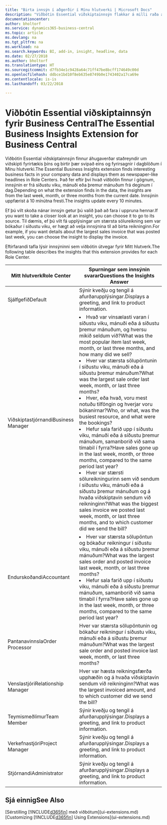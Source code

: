 ```yaml
---
title: "Birta innsýn í aðgerðir í Mínu hlutverki | Microsoft Docs"
description: "Viðbótin Essential viðskiptainnsýn flakkar á milli raða af viðskiptainnsýn í Mínu hlutverki."
documentationcenter: 
author: bholtorf
ms.service: dynamics365-business-central
ms.topic: article
ms.devlang: na
ms.tgt_pltfrm: na
ms.workload: na
ms.search.keywords: BI, add-in, insight, headline, data
ms.date: 02/27/2018
ms.author: bholtorf
ms.translationtype: HT
ms.sourcegitcommit: d7fb34e1c9428a64c71ff47be8bcff174649c00d
ms.openlocfilehash: ddbce1bd10f8eb635e8749b0e1743402a17ca69e
ms.contentlocale: is-is
ms.lasthandoff: 03/22/2018

---
```


# <a name="the-essential-business-insights-extension-for-business-central"></a><span data-ttu-id="785f4-103">Viðbótin Essential viðskiptainnsýn fyrir Business Central</span><span class="sxs-lookup"><span data-stu-id="785f4-103">The Essential Business Insights Extension for Business Central</span></span>
<span data-ttu-id="785f4-104">Viðbótin Essential viðskiptainnsýn finnur áhugaverðar staðreyndir um viðskipti fyrirtækis þíns og birtir þær svipað eins og fyrirsagnir í dagblöðum í Mínu hlutverki.</span><span class="sxs-lookup"><span data-stu-id="785f4-104">The Essential Business Insights extension finds interesting business facts in your company data and displays them as newspaper-like headlines in Role Centers.</span></span> <span data-ttu-id="785f4-105">Það fer eftir því hvað viðbótin finnur í gögnum, innsýnin er frá síðustu viku, mánuði eða þremur mánuðum frá deginum í dag.</span><span class="sxs-lookup"><span data-stu-id="785f4-105">Depending on what the extension finds in the data, the insights are from the last week, month, or three months from the current date.</span></span> <span data-ttu-id="785f4-106">Innsýnin uppfærist á 10 mínútna fresti.</span><span class="sxs-lookup"><span data-stu-id="785f4-106">The insights update every 10 minutes.</span></span>  

<span data-ttu-id="785f4-107">Ef þú vilt skoða nánar innsýn getur þú valið það að fara í uppruna hennar.</span><span class="sxs-lookup"><span data-stu-id="785f4-107">If you want to take a closer look at an insight, you can choose it to go to its source.</span></span> <span data-ttu-id="785f4-108">Til dæmis, ef þú vilt fá upplýsingar um stærsta sölureikning sem var bókaður í síðustu viku, er hægt að velja innsýnina til að birta reikninginn.</span><span class="sxs-lookup"><span data-stu-id="785f4-108">For example, if you want details about the largest sales invoice that was posted last week, you can choose the insight to display the invoice.</span></span>

<span data-ttu-id="785f4-109">Eftirfarandi tafla lýsir innsýninni sem viðbótin útvegar fyrir Mitt hlutverk.</span><span class="sxs-lookup"><span data-stu-id="785f4-109">The following table describes the insights that this extension provides for each Role Center.</span></span>

|<span data-ttu-id="785f4-110">Mitt hlutverk</span><span class="sxs-lookup"><span data-stu-id="785f4-110">Role Center</span></span>|<span data-ttu-id="785f4-111">Spurningar sem innsýnin svarar</span><span class="sxs-lookup"><span data-stu-id="785f4-111">Questions the Insights Answer</span></span>|
|----|-----|
|<span data-ttu-id="785f4-112">Sjálfgefið</span><span class="sxs-lookup"><span data-stu-id="785f4-112">Default</span></span>|<span data-ttu-id="785f4-113">Sýnir kveðju og tengil á afurðarupplýsingar.</span><span class="sxs-lookup"><span data-stu-id="785f4-113">Displays a greeting, and link to product information.</span></span>|
|<span data-ttu-id="785f4-114">Viðskiptastjórnandi</span><span class="sxs-lookup"><span data-stu-id="785f4-114">Business Manager</span></span>|<li> <span data-ttu-id="785f4-115">Hvað var vinsælasti varan í síðustu viku, mánuði eða á síðustu þremur mánuðum, og hversu mikið seldum við?</span><span class="sxs-lookup"><span data-stu-id="785f4-115">What was the most popular item last week, month, or last three months, and how many did we sell?</span></span><br><li> <span data-ttu-id="785f4-116">Hver var stærsta sölupöntunin í síðustu viku, mánuði eða á síðustu þremur mánuðum?</span><span class="sxs-lookup"><span data-stu-id="785f4-116">What was the largest sale order last week, month, or last three months?</span></span><br><li> <span data-ttu-id="785f4-117">Hver, eða hvað, voru mest notuðu tilföngin og hverjar voru bókanirnar?</span><span class="sxs-lookup"><span data-stu-id="785f4-117">Who, or what, was the busiest resource, and what were the bookings?</span></span><br><li> <span data-ttu-id="785f4-118">Hefur sala farið upp í síðustu viku, mánuði eða á síðustu þremur mánuðum, samanborið við sama tímabil í fyrra?</span><span class="sxs-lookup"><span data-stu-id="785f4-118">Have sales gone up in the last week, month, or three months, compared to the same period last year?</span></span><br><li> <span data-ttu-id="785f4-119">Hver var stærsti sölureikningurinn sem við sendum í síðustu viku, mánuði eða á síðustu þremur mánuðum og á hvaða viðskiptavin sendum við reikninginn?</span><span class="sxs-lookup"><span data-stu-id="785f4-119">What was the biggest sales invoice we posted last week, month, or last three months, and to which customer did we send the bill?</span></span></li> |
|<span data-ttu-id="785f4-120">Endurskoðandi</span><span class="sxs-lookup"><span data-stu-id="785f4-120">Accountant</span></span>|<li> <span data-ttu-id="785f4-121">Hver var stærsta sölupöntun og bókaður reikningur í síðustu viku, mánuði eða á síðustu þremur mánuðum?</span><span class="sxs-lookup"><span data-stu-id="785f4-121">What was the largest sales order and posted invoice last week, month, or last three months?</span></span><br><li> <span data-ttu-id="785f4-122">Hefur sala farið upp í síðustu viku, mánuði eða á síðustu þremur mánuðum, samanborið við sama tímabil í fyrra?</span><span class="sxs-lookup"><span data-stu-id="785f4-122">Have sales gone up in the last week, month, or three months, compared to the same period last year?</span></span> |
|<span data-ttu-id="785f4-123">Pantanavinnsla</span><span class="sxs-lookup"><span data-stu-id="785f4-123">Order Processor</span></span>| <span data-ttu-id="785f4-124">Hver var stærsta sölupöntunin og bókaður reikningur í síðustu viku, mánuði eða á síðustu þremur mánuðum?</span><span class="sxs-lookup"><span data-stu-id="785f4-124">What was the largest sale order and posted invoice last week, month, or last three months?</span></span>|
|<span data-ttu-id="785f4-125">Venslastjóri</span><span class="sxs-lookup"><span data-stu-id="785f4-125">Relationship Manager</span></span>| <span data-ttu-id="785f4-126">Hver var hæsta reikningsfærða upphæðin og á hvaða viðskiptavin sendum við reikninginn?</span><span class="sxs-lookup"><span data-stu-id="785f4-126">What was the largest invoiced amount, and to which customer did we send the bill?</span></span>|
|<span data-ttu-id="785f4-127">Teymismeðlimur</span><span class="sxs-lookup"><span data-stu-id="785f4-127">Team Member</span></span>| <span data-ttu-id="785f4-128">Sýnir kveðju og tengil á afurðarupplýsingar.</span><span class="sxs-lookup"><span data-stu-id="785f4-128">Displays a greeting, and link to product information.</span></span>|
|<span data-ttu-id="785f4-129">Verkefnastjóri</span><span class="sxs-lookup"><span data-stu-id="785f4-129">Project Manager</span></span>| <span data-ttu-id="785f4-130">Sýnir kveðju og tengil á afurðarupplýsingar.</span><span class="sxs-lookup"><span data-stu-id="785f4-130">Displays a greeting, and link to product information.</span></span>|
|<span data-ttu-id="785f4-131">Stjórnandi</span><span class="sxs-lookup"><span data-stu-id="785f4-131">Administrator</span></span>| <span data-ttu-id="785f4-132">Sýnir kveðju og tengil á afurðarupplýsingar.</span><span class="sxs-lookup"><span data-stu-id="785f4-132">Displays a greeting, and link to product information.</span></span>|

## <a name="see-also"></a><span data-ttu-id="785f4-133">Sjá einnig</span><span class="sxs-lookup"><span data-stu-id="785f4-133">See Also</span></span>
<span data-ttu-id="785f4-134">[Sérstilling [!INCLUDE[d365fin](includes/d365fin_md.md)] með viðbótum](ui-extensions.md)</span><span class="sxs-lookup"><span data-stu-id="785f4-134">[Customizing [!INCLUDE[d365fin](includes/d365fin_md.md)] Using Extensions](ui-extensions.md)</span></span>
